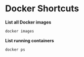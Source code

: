 # Docker Shortcuts

**List all Docker images**
```bash
docker images 
```

**List running containers**
```bash
docker ps
```
